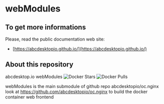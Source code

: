 # webModules

## To get more informations

Please, read the public documentation web site:
* [https://abcdesktopio.github.io/](https://abcdesktopio.github.io/)

## About this repository 

abcdesktop.io webModules
![Docker Stars](https://img.shields.io/docker/stars/abcdesktopio/oc.nginx.svg) ![Docker Pulls](https://img.shields.io/docker/pulls/abcdesktopio/oc.nginx.svg)

webModules is the main submodule of github repo abcdesktopio/oc.nginx
look at https://github.com/abcdesktopio/oc.nginx to build the docker container web frontend 
